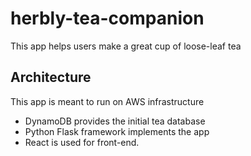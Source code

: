 # herbly-tea-companion
This app helps users make a great cup of loose-leaf tea

## Architecture
This app is meant to run on AWS infrastructure
- DynamoDB provides the initial tea database
- Python Flask framework implements the app
- React is used for front-end.
